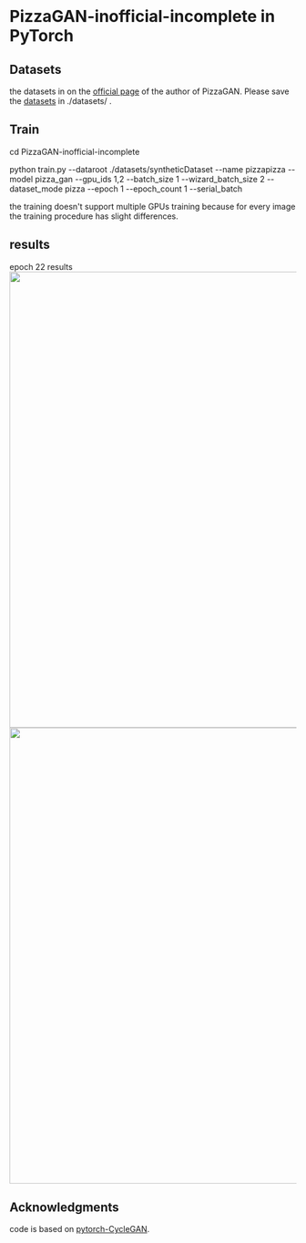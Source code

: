 
<br><br><br>

# PizzaGAN-inofficial-incomplete in PyTorch
## Datasets
the datasets in on the [official page](https://github.com/junyanz/pytorch-CycleGAN-and-pix2pix) of the author of PizzaGAN. Please save the [datasets](http://pizzagan.csail.mit.edu/pizzaGANsyntheticdata.zip) in ./datasets/ .

## Train
cd PizzaGAN-inofficial-incomplete

python train.py --dataroot ./datasets/syntheticDataset --name pizzapizza --model pizza_gan --gpu_ids 1,2 --batch_size 1 --wizard_batch_size 2 --dataset_mode pizza --epoch 1 --epoch_count 1 --serial_batch 

the training doesn't support multiple GPUs training because for every image the training procedure has slight differences.

## results
epoch 22 results
<img src="https://raw.githubusercontent.com/huangrt01/PizzaGAN-inofficial-incomplete/master/imgs/epoch22img.jpg" width="800"/>
<img src="https://raw.githubusercontent.com/huangrt01/PizzaGAN-inofficial-incomplete/master/imgs/epoch22img4.jpg" width="800"/>



## Acknowledgments
code is based on [pytorch-CycleGAN](https://github.com/junyanz/pytorch-CycleGAN-and-pix2pix).
